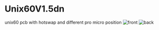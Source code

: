 # Unix60V1.5dn
unix60 pcb with hotswap and different pro micro position 
![front](https://user-images.githubusercontent.com/94244333/236820876-8bfb7b03-acb3-4e84-9a65-3cde3fec07d0.PNG)
![back](https://user-images.githubusercontent.com/94244333/236821008-42f68630-5e68-4e68-993f-5dc1ee1bc817.PNG)
